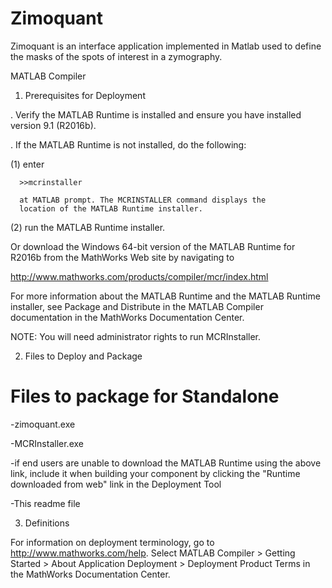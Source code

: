 # Zimoquant
Zimoquant is an interface application implemented in Matlab used to define the masks of the spots of interest in a zymography.


MATLAB Compiler

1. Prerequisites for Deployment 

. Verify the MATLAB Runtime is installed and ensure you have installed version 9.1 (R2016b).   

. If the MATLAB Runtime is not installed, do the following:

  (1) enter
  
      >>mcrinstaller
      
      at MATLAB prompt. The MCRINSTALLER command displays the 
      location of the MATLAB Runtime installer.

  (2) run the MATLAB Runtime installer.

Or download the Windows 64-bit version of the MATLAB Runtime for R2016b from the MathWorks Web site by navigating to

   http://www.mathworks.com/products/compiler/mcr/index.html
   
   
For more information about the MATLAB Runtime and the MATLAB Runtime installer, see Package and Distribute in the MATLAB Compiler documentation in the MathWorks Documentation Center.    


NOTE: You will need administrator rights to run MCRInstaller. 


2. Files to Deploy and Package

Files to package for Standalone 
================================
-zimoquant.exe

-MCRInstaller.exe 

-if end users are unable to download the MATLAB Runtime using the above link, include it when building your component by clicking the "Runtime downloaded from web" link in the Deployment Tool

-This readme file 

3. Definitions

For information on deployment terminology, go to http://www.mathworks.com/help. 
Select MATLAB Compiler > Getting Started > About Application Deployment > Deployment Product Terms in the MathWorks Documentation Center.
